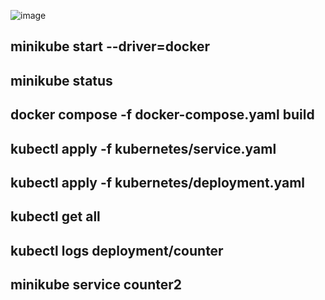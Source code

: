 ![image](https://github.com/dddddddddddari/kubernetes/assets/90902523/330ab8cd-8eb4-4c0a-9a25-18526dc839dc)

## minikube start --driver=docker
## minikube status 
## docker compose -f docker-compose.yaml build
## kubectl apply -f kubernetes/service.yaml
## kubectl apply -f kubernetes/deployment.yaml
## kubectl get all
## kubectl logs deployment/counter
## minikube service counter2

